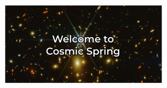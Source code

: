 [![welcome banner of JWST color image with the words "Welcome to Cosmic Spring" overlaid](https://github.com/cosmic-spring/.github/blob/9b5d7844b3e84a023ebe3ffd0eac5938c226c7b5/profile/welcome.jpeg)](https://cosmic-spring.github.io)
